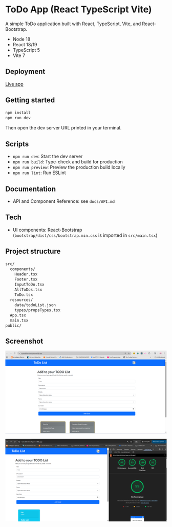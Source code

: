

 # ToDo App (React   TypeScript   Vite)
 
 A simple ToDo application built with React, TypeScript, Vite, and React-Bootstrap.
 
 - Node 18 
 - React 18/19
 - TypeScript 5
 - Vite 7
 
 ## Deployment
 [Live app](https://mytodolistreacttypes.netlify.app/)


 ## Getting started
 
 ```bash
 npm install
 npm run dev
 ```
 
 Then open the dev server URL printed in your terminal.
 
 ## Scripts
 - `npm run dev`: Start the dev server
 - `npm run build`: Type-check and build for production
 - `npm run preview`: Preview the production build locally
 - `npm run lint`: Run ESLint
 
 ## Documentation
 - API and Component Reference: see `docs/API.md`
 
 ## Tech
 - UI components: React-Bootstrap (`bootstrap/dist/css/bootstrap.min.css` is imported in `src/main.tsx`)
 
 ## Project structure
 ```
 src/
   components/
     Header.tsx
     Footer.tsx
     InputToDo.tsx
     AllToDos.tsx
     ToDo.tsx
   resources/
     data/todoList.json
     types/propsTypes.tsx
   App.tsx
   main.tsx
 public/
 ```

 ## Screenshot

 ![Screenshot](https://github.com/scodingjs/todolist/blob/main/src/assets/Screenshot.png)
 

 ![Screenshot](https://github.com/scodingjs/todolist/blob/main/src/assets/lighthouse.png)